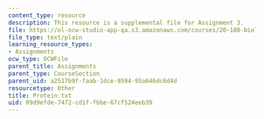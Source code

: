 ```yaml
---
content_type: resource
description: This resource is a supplemental file for Assignment 3.
file: https://ol-ocw-studio-app-qa.s3.amazonaws.com/courses/20-180-biological-engineering-programming-spring-2006/09d9efde7472cd1ffbbe67cf524eeb39_Protein.txt
file_type: text/plain
learning_resource_types:
- Assignments
ocw_type: OCWFile
parent_title: Assignments
parent_type: CourseSection
parent_uid: a2517b9f-faab-1dce-9594-95a646dc6d4d
resourcetype: Other
title: Protein.txt
uid: 09d9efde-7472-cd1f-fbbe-67cf524eeb39
---
```

